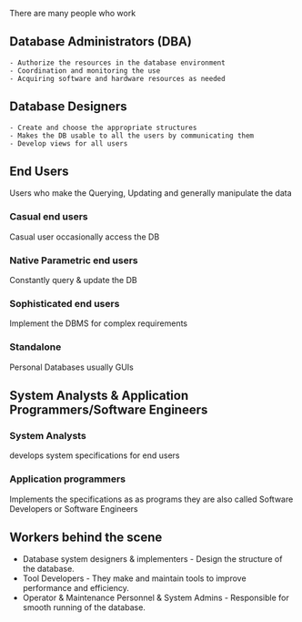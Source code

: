 There are many people who work 

## Database Administrators (DBA)
	- Authorize the resources in the database environment 
	- Coordination and monitoring the use
	- Acquiring software and hardware resources as needed

## Database Designers
	- Create and choose the appropriate structures 
	- Makes the DB usable to all the users by communicating them
	- Develop views for all users

## End Users
Users who make the Querying, Updating and generally manipulate the data

### Casual end users
Casual user occasionally access the DB

### Native Parametric end users
Constantly query & update the DB 

### Sophisticated end users
Implement the DBMS for complex requirements

### Standalone
Personal Databases usually GUIs
   
## System Analysts & Application Programmers/Software Engineers

### System Analysts
develops system specifications for end users

### Application programmers 
Implements the specifications as as programs they are also called Software Developers or Software Engineers 

## Workers behind the scene
- Database system designers & implementers - Design the structure of the database.
- Tool Developers - They make and maintain tools to improve performance and efficiency.
- Operator & Maintenance Personnel & System Admins - Responsible for smooth running of the database.